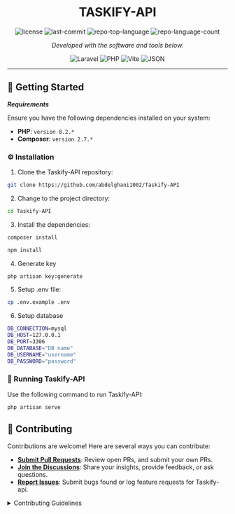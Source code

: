 <p align="center">
    <h1 align="center">TASKIFY-API</h1>
</p>
<p align="center">
	<img src="https://img.shields.io/github/license/abdelghani1002/Taskify-API?style=flat&color=0080ff" alt="license">
	<img src="https://img.shields.io/github/last-commit/abdelghani1002/Taskify-API?style=flat&logo=git&logoColor=white&color=0080ff" alt="last-commit">
	<img src="https://img.shields.io/github/languages/top/abdelghani1002/Taskify-API?style=flat&color=0080ff" alt="repo-top-language">
	<img src="https://img.shields.io/github/languages/count/abdelghani1002/Taskify-API?style=flat&color=0080ff" alt="repo-language-count">
<p>
<p align="center">
		<em>Developed with the software and tools below.</em>
</p>
<p align="center">
	<img src="https://img.shields.io/badge/Laravel-F7DF1E.svg?style=flat&logo=Laravel&logoColor=black" alt="Laravel">
	<img src="https://img.shields.io/badge/PHP-777BB4.svg?style=flat&logo=PHP&logoColor=white" alt="PHP">
	<img src="https://img.shields.io/badge/Vite-646CFF.svg?style=flat&logo=Vite&logoColor=white" alt="Vite">
	<img src="https://img.shields.io/badge/JSON-000000.svg?style=flat&logo=JSON&logoColor=white" alt="JSON">
</p>
<hr>

## 🚀 Getting Started

***Requirements***

Ensure you have the following dependencies installed on your system:

* **PHP**: `version 8.2.*`
* **Composer**: `version 2.7.*`

### ⚙️ Installation

1. Clone the Taskify-API repository:

```sh {"id":"01HW2JXZ5GX342781ZMKMZNVE7"}
git clone https://github.com/abdelghani1002/Taskify-API
```

2. Change to the project directory:

```sh {"id":"01HW2JXZ5GX342781ZMKN4WKQJ"}
cd Taskify-API
```

3. Install the dependencies:

```sh {"id":"01HW2JXZ5GX342781ZMNXZP9DG"}
composer install
```

```sh {"id":"01HW2PR3JTPHNJ6SDF3E67WK3X"}
npm install
```

4. Generate key

```sh {"id":"01HW2RY4BB9S5V0EY8EQ6WA9MG"}
php artisan key:generate
```

5. Setup .env file:

```sh {"id":"01HW2SCQPD7HE2VPQNQ79RFFFQ"}
cp .env.example .env
```

6. Setup database

```sh {"id":"01HW2SFHYEMZ4KPX2G61GPE0H5"}
DB_CONNECTION=mysql
DB_HOST=127.0.0.1
DB_PORT=3306
DB_DATABASE="DB name"
DB_USERNAME="username"
DB_PASSWORD="password"
```

### 🤖 Running Taskify-API

Use the following command to run Taskify-API:

```sh {"id":"01HW2JXZ5GX342781ZMRT6AKJD"}
php artisan serve
```

## 🤝 Contributing

Contributions are welcome! Here are several ways you can contribute:

- **[Submit Pull Requests](https://github.com/abdelghani1002/Taskify-API/blob/main/CONTRIBUTING.md)**: Review open PRs, and submit your own PRs.
- **[Join the Discussions](https://github.com/abdelghani1002/Taskify-API/discussions)**: Share your insights, provide feedback, or ask questions.
- **[Report Issues](https://github.com/abdelghani1002/Taskify-API/issues)**: Submit bugs found or log feature requests for Taskify-api.

<details closed>
    <summary>Contributing Guidelines</summary>

1. **Fork the Repository**: Start by forking the project repository to your GitHub account.
2. **Clone Locally**: Clone the forked repository to your local machine using a Git client.

```sh {"id":"01HW2JXZ5GX342781ZMZC2X4NJ"}
git clone https://github.com/abdelghani1002/Taskify-API
```

3. **Create a New Branch**: Always work on a new branch, giving it a descriptive name.

```sh {"id":"01HW2JXZ5GX342781ZMZM3WRXT"}
git checkout -b new-feature-x
```

4. **Make Your Changes**: Develop and test your changes locally.
5. **Commit Your Changes**: Commit with a clear message describing your updates.

```sh {"id":"01HW2JXZ5GX342781ZN1ZNDHRJ"}
git commit -m 'Implemented new feature x.'
```

6. **Push to GitHub**: Push the changes to your forked repository.

```sh {"id":"01HW2JXZ5GX342781ZN30HXK7W"}
git push origin new-feature-x
```

7. **Submit a Pull Request**: Create a PR against the original project repository. Clearly describe the changes and their motivations.

Once your PR is reviewed and approved, it will be merged into the main branch.

